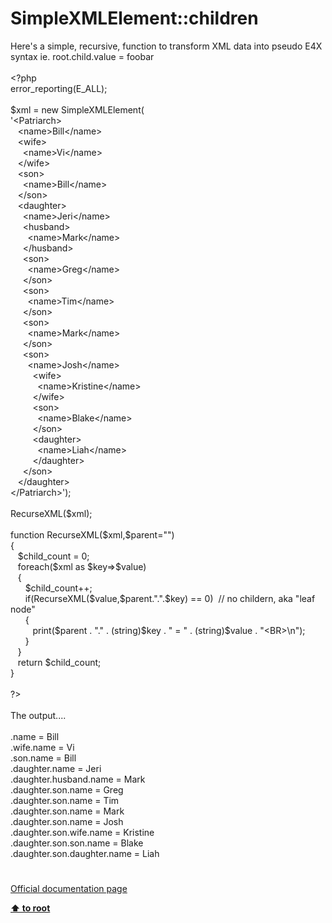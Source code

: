 # SimpleXMLElement::children




<div class="phpcode"><span class="html">
Here&apos;s a simple, recursive, function to transform XML data into pseudo E4X syntax ie. root.child.value = foobar
<br>
<br><span class="default">&lt;?php
<br>error_reporting</span><span class="keyword">(</span><span class="default">E_ALL</span><span class="keyword">);
<br>
<br></span><span class="default">$xml </span><span class="keyword">= new </span><span class="default">SimpleXMLElement</span><span class="keyword">(
<br></span><span class="string">&apos;&lt;Patriarch&gt;
<br>&#xA0;&#xA0; &lt;name&gt;Bill&lt;/name&gt;
<br>&#xA0;&#xA0; &lt;wife&gt;
<br>&#xA0; &#xA0;&#xA0; &lt;name&gt;Vi&lt;/name&gt;
<br>&#xA0;&#xA0; &lt;/wife&gt;
<br>&#xA0;&#xA0; &lt;son&gt;
<br>&#xA0; &#xA0;&#xA0; &lt;name&gt;Bill&lt;/name&gt;
<br>&#xA0;&#xA0; &lt;/son&gt;
<br>&#xA0;&#xA0; &lt;daughter&gt;
<br>&#xA0; &#xA0;&#xA0; &lt;name&gt;Jeri&lt;/name&gt;
<br>&#xA0; &#xA0;&#xA0; &lt;husband&gt;
<br>&#xA0; &#xA0; &#xA0;&#xA0; &lt;name&gt;Mark&lt;/name&gt;
<br>&#xA0; &#xA0;&#xA0; &lt;/husband&gt;
<br>&#xA0; &#xA0;&#xA0; &lt;son&gt;
<br>&#xA0; &#xA0; &#xA0;&#xA0; &lt;name&gt;Greg&lt;/name&gt;
<br>&#xA0; &#xA0;&#xA0; &lt;/son&gt;
<br>&#xA0; &#xA0;&#xA0; &lt;son&gt;
<br>&#xA0; &#xA0; &#xA0;&#xA0; &lt;name&gt;Tim&lt;/name&gt;
<br>&#xA0; &#xA0;&#xA0; &lt;/son&gt;&#xA0; &#xA0;&#xA0; 
<br>&#xA0; &#xA0;&#xA0; &lt;son&gt;
<br>&#xA0; &#xA0; &#xA0;&#xA0; &lt;name&gt;Mark&lt;/name&gt;
<br>&#xA0; &#xA0;&#xA0; &lt;/son&gt;&#xA0; &#xA0;&#xA0; 
<br>&#xA0; &#xA0;&#xA0; &lt;son&gt;
<br>&#xA0; &#xA0; &#xA0;&#xA0; &lt;name&gt;Josh&lt;/name&gt;
<br>&#xA0; &#xA0; &#xA0; &#xA0;&#xA0; &lt;wife&gt;
<br>&#xA0; &#xA0; &#xA0; &#xA0; &#xA0;&#xA0; &lt;name&gt;Kristine&lt;/name&gt;
<br>&#xA0; &#xA0; &#xA0; &#xA0;&#xA0; &lt;/wife&gt; 
<br>&#xA0; &#xA0; &#xA0; &#xA0;&#xA0; &lt;son&gt;
<br>&#xA0; &#xA0; &#xA0; &#xA0; &#xA0;&#xA0; &lt;name&gt;Blake&lt;/name&gt;
<br>&#xA0; &#xA0; &#xA0; &#xA0;&#xA0; &lt;/son&gt;
<br>&#xA0; &#xA0; &#xA0; &#xA0;&#xA0; &lt;daughter&gt;
<br>&#xA0; &#xA0; &#xA0; &#xA0; &#xA0;&#xA0; &lt;name&gt;Liah&lt;/name&gt;
<br>&#xA0; &#xA0; &#xA0; &#xA0;&#xA0; &lt;/daughter&gt;
<br>&#xA0; &#xA0;&#xA0; &lt;/son&gt;
<br>&#xA0;&#xA0; &lt;/daughter&gt;
<br>&lt;/Patriarch&gt;&apos;</span><span class="keyword">);
<br>
<br></span><span class="default">RecurseXML</span><span class="keyword">(</span><span class="default">$xml</span><span class="keyword">);
<br>
<br>function </span><span class="default">RecurseXML</span><span class="keyword">(</span><span class="default">$xml</span><span class="keyword">,</span><span class="default">$parent</span><span class="keyword">=</span><span class="string">&quot;&quot;</span><span class="keyword">)
<br>{
<br>&#xA0;&#xA0; </span><span class="default">$child_count </span><span class="keyword">= </span><span class="default">0</span><span class="keyword">;
<br>&#xA0;&#xA0; foreach(</span><span class="default">$xml </span><span class="keyword">as </span><span class="default">$key</span><span class="keyword">=&gt;</span><span class="default">$value</span><span class="keyword">)
<br>&#xA0;&#xA0; {
<br>&#xA0; &#xA0; &#xA0; </span><span class="default">$child_count</span><span class="keyword">++;&#xA0; &#xA0;&#xA0; 
<br>&#xA0; &#xA0; &#xA0; if(</span><span class="default">RecurseXML</span><span class="keyword">(</span><span class="default">$value</span><span class="keyword">,</span><span class="default">$parent</span><span class="keyword">.</span><span class="string">&quot;.&quot;</span><span class="keyword">.</span><span class="default">$key</span><span class="keyword">) == </span><span class="default">0</span><span class="keyword">)&#xA0; </span><span class="comment">// no childern, aka &quot;leaf node&quot;
<br>&#xA0; &#xA0; &#xA0; </span><span class="keyword">{
<br>&#xA0; &#xA0; &#xA0; &#xA0;&#xA0; print(</span><span class="default">$parent </span><span class="keyword">. </span><span class="string">&quot;.&quot; </span><span class="keyword">. (string)</span><span class="default">$key </span><span class="keyword">. </span><span class="string">&quot; = &quot; </span><span class="keyword">. (string)</span><span class="default">$value </span><span class="keyword">. </span><span class="string">&quot;&lt;BR&gt;\n&quot;</span><span class="keyword">);&#xA0; &#xA0; &#xA0; &#xA0; 
<br>&#xA0; &#xA0; &#xA0; }&#xA0; &#xA0;&#xA0; 
<br>&#xA0;&#xA0; }
<br>&#xA0;&#xA0; return </span><span class="default">$child_count</span><span class="keyword">;
<br>}
<br>
<br></span><span class="default">?&gt;
<br></span>
<br>The output....
<br>
<br>.name = Bill
<br>.wife.name = Vi
<br>.son.name = Bill
<br>.daughter.name = Jeri
<br>.daughter.husband.name = Mark
<br>.daughter.son.name = Greg
<br>.daughter.son.name = Tim
<br>.daughter.son.name = Mark
<br>.daughter.son.name = Josh
<br>.daughter.son.wife.name = Kristine
<br>.daughter.son.son.name = Blake
<br>.daughter.son.daughter.name = Liah</span>
</div>
  

#

[Official documentation page](https://www.php.net/manual/en/simplexmlelement.children.php)

**[⬆ to root](/)**